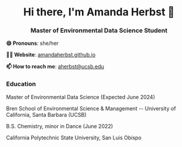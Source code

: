 <h1 align="center">Hi there, I'm Amanda Herbst 👋</h1>

<h3 align="center">Master of Environmental Data Science Student</h3> 

**😄 Pronouns**: she/her

**👩‍💻 Website**: [amandaherbst.github.io](https://amandaherbst.github.io/)

**📫 How to reach me**: aherbst@ucsb.edu
  
### Education
Master of Environmental Data Science (Expected June 2024)

Bren School of Environmental Science & Management -- University of California, Santa Barbara (UCSB)

B.S. Chemistry, minor in Dance (June 2022)

California Polytechnic State University, San Luis Obispo
<!--
**amandaherbst/amandaherbst** is a ✨ _special_ ✨ repository because its `README.md` (this file) appears on your GitHub profile.

Here are some ideas to get you started:

- 🔭 I’m currently working on ...
- 🌱 I’m currently learning ...
- 👯 I’m looking to collaborate on ...
- 🤔 I’m looking for help with ...
- 💬 Ask me about ...
- 📫 How to reach me: ...
- 😄 Pronouns: ...
- ⚡ Fun fact: ...
-->

